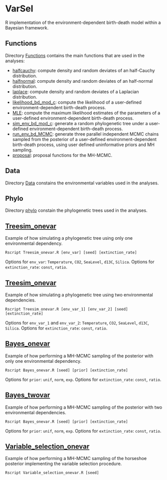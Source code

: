 # VarSel
R implementation of the environment-dependent birth-death model within a Bayesian framework.

## Functions
Directory [Functions](Functions) contains the main functions that are used in the analyses:
- [halfcauchy](Functions/halfcauchy.R): compute density and random deviates of an half-Cauchy distribution.
- [halfnormal](Functions/halfnormal.R): compute density and random deviates of an half-normal distribution.
- [laplace](Functions/laplace.R): compute density and random deviates of a Laplacian distribution.
- [likelihood_bd_mod_c](Functions/likelihood_bd_mod_c.R): compute the likelihood of a user-defined environment-dependent birth-death process.
- [MLE](Functions/MLE.R): compute the maximum likelihood estimates of the parameters of a user-defined environment-dependent birth-death process.
- [sim_env_bd_mod_c](FUnctions/sim_env_bd_mod_c.R): generate a random phylogenetic tree under a user-defined environment-dependent birth-death process.
- [run_env_bd_MCMC](Functions/run_env_bd_MCMC.R): generate three parallel independent MCMC chains sampled from the posterior of a user-defined environment-dependent birth-death process, using user defined uninformative priors and MH sampling.
- [proposal](Functions/proposal.R): proposal functions for the MH-MCMC.

## Data
Directory [Data](Data) constains the environmental variables used in the analyses.

## Phylo
Directory [phylo](phylo) constain the phylogenetic trees used in the analyses.

## [Treesim_onevar](Treesim_onevar.R)
Example of how simulating a phylogenetic tree using only one environmental dependency.

```
Rscript Treesim_onevar.R [env_var] [seed] [extinction_rate]
```
Options for `env_var`: `Temperature`, `CO2`, `SeaLevel`, `d13C`, `Silica`.
Options for `extinction_rate`: `const`, `ratio`.

## [Treesim_onevar](Treesim_onevar.R)
Example of how simulating a phylogenetic tree using two environmental dependencies.

```
Rscript Treesim_onevar.R [env_var_1] [env_var_2] [seed] [extinction_rate]
```
Options for `env_var_1` and `env_var_2`: `Temperature`, `CO2`, `SeaLevel`, `d13C`, `Silica`.
Options for `extinction_rate`: `const`, `ratio`.

## [Bayes_onevar](Bayes_onevar.R)
Example of how performing a MH-MCMC sampling of the posterior with only one environmental dependency.

```
Rscript Bayes_onevar.R [seed] [prior] [extinction_rate]
```
Options for `prior`: `unif`, `norm`, `exp`.
Options for `extinction_rate`: `const`, `ratio`.

## [Bayes_twovar](Bayes_twovar.R)
Example of how performing a MH-MCMC sampling of the posterior with two environmental dependencies.

```
Rscript Bayes_onevar.R [seed] [prior] [extinction_rate]
```
Options for `prior`: `unif`, `norm`, `exp`.
Options for `extinction_rate`: `const`, `ratio`.

## [Variable_selection_onevar](Variable_selection_onevar.R)
Example of how performing a MH-MCMC sampling of the horseshoe posterior implementing the variable selection procedure.

```
Rscript Variable_selection_onevar.R [seed]
```
